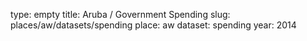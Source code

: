 type: empty
title: Aruba / Government Spending
slug: places/aw/datasets/spending
place: aw
dataset: spending
year: 2014
